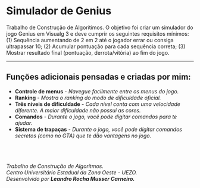 <h1>Simulador de Genius</h1>

Trabalho de Construção de Algorítimos. O objetivo foi criar um simulador do jogo Genius em Visualg 3 e deve cumprir os seguintes requisitos mínimos: (1) Sequência aumentando de 2 em 2 até o jogador errar ou consiga ultrapassar 10; (2) Acumular pontuação para cada sequência correta; (3) Mostrar resultado final (pontuação, derrota/vitória) ao fim do jogo.

<hr>
<h2>Funções adicionais pensadas e criadas por mim:</h2>
<ul>
	<li>
		<b>Controle de menus</b> - <i>Navegue facilmente entre os menus do jogo.</i>
	</li>
	<li>
		<b>Ranking</b> - <i>Mostra o ranking do modo de dificuldade oficial.</i>
	</li>
	<li>
		<b>Três níveis de dificuldade</b> - <i>Cada nível conta com uma velocidade diferente. A maior dificuldade não possui as cores.</i>
	</li>
	<li>
		<b>Comandos</b> - <i>Durante o jogo, você pode digitar comandos para te ajudar.</i>
	</li>
	<li>
		<b>Sistema de trapaças</b> - <i>Durante o jogo, você pode digitar comandos secretos (como no GTA) que te dão vantagens no jogo.</i>
	</li>
</ul>
<br><br><br>
<i>Trabalho de Construção de Algoritmos.</i><br>
<i>Centro Universitário Estadual da Zona Oeste - UEZO.</i><br>
<i>Desenvolvido por <b>Leandro Rocha Musser Carneiro<b>.</i>
